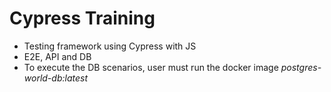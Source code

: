 # Cypress Training
- Testing framework using Cypress with JS 
- E2E, API and DB
- To execute the DB scenarios, user must run the docker image  *postgres-world-db:latest*

